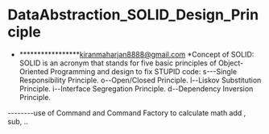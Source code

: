 # DataAbstraction_SOLID_Design_Principle
* *****************kiranmaharjan8888@gmail.com 
*Concept of SOLID:  
SOLID is an acronym that stands for five basic principles of Object-Oriented Programming and design to fix STUPID code: 
s---Single Responsibility Principle.
o--Open/Closed Principle. 
l--Liskov Substitution Principle.
i--Interface Segregation Principle.
d--Dependency Inversion Principle.


--------use of Command and Command Factory to calculate math add , sub, ..

